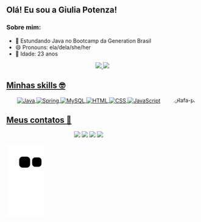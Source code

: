 ## Olá! Eu sou a Giulia Potenza! 
### Sobre mim:

- 🌱 Estundando Java no Bootcamp da Generation Brasil
- 😄 Pronouns: ela/dela/she/her
- 🎂 Idade: 23 anos

<div align="center">
  <a href="https://github.com/rafaballerini">
  <img height="160em" src="https://github-readme-stats.vercel.app/api?username=gifaela&show_icons=true&theme=dracula&include_all_commits=true&count_private=true"/>
  <img height="160em" src="https://github-readme-stats.vercel.app/api/top-langs/?username=gifaela&layout=compact&langs_count=7&theme=dracula"/>
</div>

## Minhas skills :nerd_face:
<div align="center">
 <img align="center" alt="Java" src="https://img.shields.io/badge/Java-ED8B00?style=for-the-badge&logo=java&logoColor=white" />
 <img align="center" alt="Spring" src="https://img.shields.io/badge/Spring-6DB33F?style=for-the-badge&logo=spring&logoColor=white" />
 <img align="center" alt="MySQL" src="https://img.shields.io/badge/MySQL-00000F?style=for-the-badge&logo=mysql&logoColor=white" />
 <img align="center" alt="HTML" src="https://img.shields.io/badge/HTML5-E34F26?style=for-the-badge&logo=html5&logoColor=white" />
 <img align="center" alt="CSS" src="https://img.shields.io/badge/CSS3-1572B6?style=for-the-badge&logo=css3&logoColor=white" />
 <img align="center" alt="JavaScript" src="https://img.shields.io/badge/JavaScript-F7DF1E?style=for-the-badge&logo=javascript&logoColor=black" />
  
 <img align="right" alt="Rafa-pic" height="150" style="border-radius:50px;" src="https://share-cdn.picrew.me/shareImg/org/202203/338224_luSfvfMy.png">
</div>  

## Meus contatos :iphone:
<div align="center">
   <a href="https://linkedin.com/in/giulia-potenza" target="_blank"><img src="https://img.shields.io/badge/-LinkedIn-%230077B5?style=for-the-badge&logo=linkedin&logoColor=white" target="_blank"></a>  
  <a href="https://discord.com/channels/@me" target="_blank"><img src="https://img.shields.io/badge/Discord-7289DA?style=for-the-badge&logo=discord&logoColor=white" target="_blank"></a> 
   <a href = "mailto:giulia-rafa@hotmail.com"  target="_blank" ><img src=https://img.shields.io/badge/Microsoft_Outlook-0078D4?style=for-the-badge&logo=microsoft-outlook&logoColor=white"
target="_blank"></a>  
  <a href="https://instagram.com/heey_giulia" target="_blank"><img src="https://img.shields.io/badge/-Instagram-%23E4405F?style=for-the-badge&logo=instagram&logoColor=white" target="_blank"></a>        
</div>
 
<!--
## Total de visitas no meu perfil :detective: <br>
 <p align="center"> 
   <img alingn="center" src="https://profile-counter.glitch.me/gifaela/count.svg" />
 </p>
-->
  ![Snake animation](https://github.com/gifaela/gifaela/blob/output/github-contribution-grid-snake.svg)

